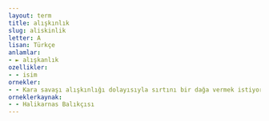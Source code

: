 ```yaml
---
layout: term
title: alışkınlık
slug: aliskinlik
letter: A
lisan: Türkçe
anlamlar:
- ► alışkanlık
ozellikler:
- - isim
ornekler:
- - Kara savaşı alışkınlığı dolayısıyla sırtını bir dağa vermek istiyordu.
orneklerkaynak:
- - Halikarnas Balıkçısı
---
```

